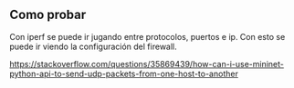 ## Como probar

Con iperf se puede ir jugando entre protocolos, puertos e ip. Con esto se puede ir viendo la configuración del firewall.

https://stackoverflow.com/questions/35869439/how-can-i-use-mininet-python-api-to-send-udp-packets-from-one-host-to-another